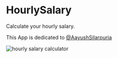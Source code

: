 # HourlySalary

Calculate your hourly salary.

This App is dedicated to [@AayushSilarpuria](https://github.com/AayushSilarpuria)

![hourly salary calculator](https://user-images.githubusercontent.com/29086241/236043536-bf573e81-45f1-49ea-8c21-14a3ab658b48.gif)

